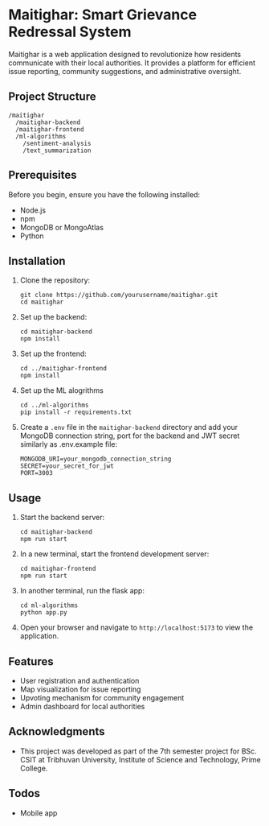# Maitighar: Smart Grievance Redressal System

Maitighar is a web application designed to revolutionize how residents communicate with their local authorities. It provides a platform for efficient issue reporting, community suggestions, and administrative oversight.

## Project Structure

```
/maitighar
  /maitighar-backend
  /maitighar-frontend
  /ml-algorithms
    /sentiment-analysis
    /text_summarization
```

## Prerequisites

Before you begin, ensure you have the following installed:

- Node.js
- npm
- MongoDB or MongoAtlas
- Python

## Installation

1. Clone the repository:

   ```
   git clone https://github.com/yourusername/maitighar.git
   cd maitighar
   ```

2. Set up the backend:

   ```
   cd maitighar-backend
   npm install
   ```

3. Set up the frontend:

   ```
   cd ../maitighar-frontend
   npm install
   ```

4. Set up the ML alogrithms

   ```
   cd ../ml-algorithms
   pip install -r requirements.txt
   ```

5. Create a `.env` file in the `maitighar-backend` directory and add your MongoDB connection string, port for the backend and JWT secret similarly as .env.example file:

   ```
   MONGODB_URI=your_mongodb_connection_string
   SECRET=your_secret_for_jwt
   PORT=3003
   ```

## Usage

1. Start the backend server:

   ```
   cd maitighar-backend
   npm run start
   ```

2. In a new terminal, start the frontend development server:

   ```
   cd maitighar-frontend
   npm run start
   ```

3. In another terminal, run the flask app:

   ```
   cd ml-algorithms
   python app.py
   ```

4. Open your browser and navigate to `http://localhost:5173` to view the application.

## Features

- User registration and authentication
- Map visualization for issue reporting
- Upvoting mechanism for community engagement
- Admin dashboard for local authorities

<!--## Contributing-->
<!---->
<!--We welcome contributions to Maitighar! Please read our contributing guidelines before submitting pull requests.-->
<!---->
<!--## License-->
<!---->
<!--This project is licensed under the MIT License - see the LICENSE file for details.-->

## Acknowledgments

- This project was developed as part of the 7th semester project for BSc. CSIT at Tribhuvan University, Institute of Science and Technology, Prime College.

## Todos

- Mobile app
